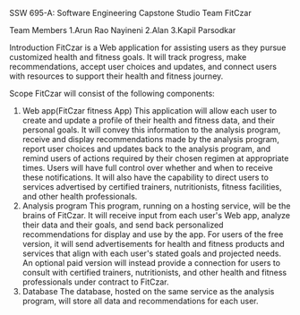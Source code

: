 SSW 695-A: Software Engineering Capstone Studio 
Team FitCzar 

Team Members
1.Arun Rao Nayineni
2.Alan
3.Kapil Parsodkar

Introduction
FitCzar is a Web application for assisting users as they pursue customized health and fitness goals.  It will track progress, make recommendations, accept user choices and updates, and connect users with resources to support their health and fitness journey.

Scope
FitCzar will consist of the following components:
1. Web app(FitCzar fitness App)
This application will allow each user to create and update a profile of their health and fitness data, and their personal goals.  It will convey this information to the analysis program, receive and display recommendations made by the analysis program, report user choices and updates back to the analysis program, and remind users of actions required by their chosen regimen at appropriate times.  Users will have full control over whether and when to receive these notifications.
It will also have the capability to direct users to services advertised by certified trainers, nutritionists, fitness facilities, and other health professionals.
2. Analysis program
This program, running on a hosting service, will be the brains of FitCzar.  It will receive input from each user's Web app, analyze their data and their goals, and send back personalized recommendations for display and use by the app.
For users of the free version, it will send advertisements for health and fitness products and services that align with each user's stated goals and projected needs.  An optional paid version will instead provide a connection for users to consult with certified trainers, nutritionists, and other health and fitness professionals under contract to FitCzar.
3. Database
The database, hosted on the same service as the analysis program, will store all data and recommendations for each user.
